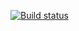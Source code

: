 [![Build status](https://ci.appveyor.com/api/projects/status/dpx5dluvcmc66new?svg=true)](https://ci.appveyor.com/project/VEVparashut/selenide)